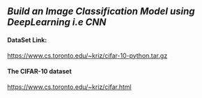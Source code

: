 ## *Build an Image Classification Model using DeepLearning i.e CNN*

#### DataSet Link:
https://www.cs.toronto.edu/~kriz/cifar-10-python.tar.gz

#### The CIFAR-10 dataset
https://www.cs.toronto.edu/~kriz/cifar.html

